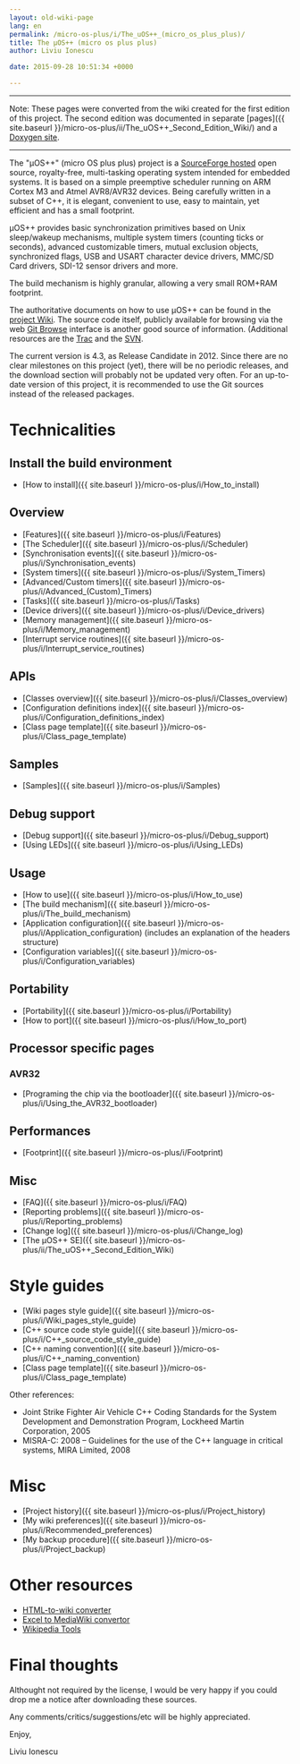 ```yaml
---
layout: old-wiki-page
lang: en
permalink: /micro-os-plus/i/The_uOS++_(micro_os_plus_plus)/
title: The µOS++ (micro os plus plus)
author: Liviu Ionescu

date: 2015-09-28 10:51:34 +0000

---
```


* * * * *

Note: These pages were converted from the wiki created for the first edition of this project. The second edition was documented in separate [pages]({{ site.baseurl }}/micro-os-plus/ii/The_uOS++_Second_Edition_Wiki/) and a [Doxygen site](http://micro-os-plus.sourceforge.net/doc/).

* * * * *

The "µOS++" (micro OS plus plus) project is a [SourceForge hosted](http://sourceforge.net/projects/micro-os-plus/) open source, royalty-free, multi-tasking operating system intended for embedded systems. It is based on a simple preemptive scheduler running on ARM Cortex M3 and Atmel AVR8/AVR32 devices. Being carefully written in a subset of C++, it is elegant, convenient to use, easy to maintain, yet efficient and has a small footprint.

µOS++ provides basic synchronization primitives based on Unix sleep/wakeup mechanisms, multiple system timers (counting ticks or seconds), advanced customizable timers, mutual exclusion objects, synchronized flags, USB and USART character device drivers, MMC/SD Card drivers, SDI-12 sensor drivers and more.

The build mechanism is highly granular, allowing a very small ROM+RAM footprint.

The authoritative documents on how to use µOS++ can be found in the [project Wiki](http://sourceforge.net/apps/mediawiki/micro-os-plus/). The source code itself, publicly available for browsing via the web [Git Browse](http://micro-os-plus.git.sourceforge.net/git/gitweb-index.cgi) interface is another good source of information. (Additional resources are the [Trac](http://sourceforge.net/apps/trac/micro-os-plus/) and the [SVN](http://micro-os-plus.svn.sourceforge.net/viewvc/micro-os-plus/trunk/).

The current version is 4.3, as Release Candidate in 2012. Since there are no clear milestones on this project (yet), there will be no periodic releases, and the download section will probably not be updated very often. For an up-to-date version of this project, it is recommended to use the Git sources instead of the released packages.

Technicalities
==============

Install the build environment
-----------------------------

-   [How to install]({{ site.baseurl }}/micro-os-plus/i/How_to_install)

Overview
--------

-   [Features]({{ site.baseurl }}/micro-os-plus/i/Features)
-   [The Scheduler]({{ site.baseurl }}/micro-os-plus/i/Scheduler)
-   [Synchronisation events]({{ site.baseurl }}/micro-os-plus/i/Synchronisation_events)
-   [System timers]({{ site.baseurl }}/micro-os-plus/i/System_Timers)
-   [Advanced/Custom timers]({{ site.baseurl }}/micro-os-plus/i/Advanced_(Custom)_Timers)
-   [Tasks]({{ site.baseurl }}/micro-os-plus/i/Tasks)
-   [Device drivers]({{ site.baseurl }}/micro-os-plus/i/Device_drivers)
-   [Memory management]({{ site.baseurl }}/micro-os-plus/i/Memory_management)
-   [Interrupt service routines]({{ site.baseurl }}/micro-os-plus/i/Interrupt_service_routines)

APIs
----

-   [Classes overview]({{ site.baseurl }}/micro-os-plus/i/Classes_overview)
-   [Configuration definitions index]({{ site.baseurl }}/micro-os-plus/i/Configuration_definitions_index)
-   [Class page template]({{ site.baseurl }}/micro-os-plus/i/Class_page_template)

Samples
-------

-   [Samples]({{ site.baseurl }}/micro-os-plus/i/Samples)

Debug support
-------------

-   [Debug support]({{ site.baseurl }}/micro-os-plus/i/Debug_support)
-   [Using LEDs]({{ site.baseurl }}/micro-os-plus/i/Using_LEDs)

Usage
-----

-   [How to use]({{ site.baseurl }}/micro-os-plus/i/How_to_use)
-   [The build mechanism]({{ site.baseurl }}/micro-os-plus/i/The_build_mechanism)
-   [Application configuration]({{ site.baseurl }}/micro-os-plus/i/Application_configuration) (includes an explanation of the headers structure)
-   [Configuration variables]({{ site.baseurl }}/micro-os-plus/i/Configuration_variables)

Portability
-----------

-   [Portability]({{ site.baseurl }}/micro-os-plus/i/Portability)
-   [How to port]({{ site.baseurl }}/micro-os-plus/i/How_to_port)

Processor specific pages
------------------------

### AVR32

-   [Programing the chip via the bootloader]({{ site.baseurl }}/micro-os-plus/i/Using_the_AVR32_bootloader)

Performances
------------

-   [Footprint]({{ site.baseurl }}/micro-os-plus/i/Footprint)

Misc
----

-   [FAQ]({{ site.baseurl }}/micro-os-plus/i/FAQ)
-   [Reporting problems]({{ site.baseurl }}/micro-os-plus/i/Reporting_problems)
-   [Change log]({{ site.baseurl }}/micro-os-plus/i/Change_log)
-   [The µOS++ SE]({{ site.baseurl }}/micro-os-plus/ii/The_uOS++_Second_Edition_Wiki)

Style guides
============

-   [Wiki pages style guide]({{ site.baseurl }}/micro-os-plus/i/Wiki_pages_style_guide)
-   [C++ source code style guide]({{ site.baseurl }}/micro-os-plus/i/C++_source_code_style_guide)
-   [C++ naming convention]({{ site.baseurl }}/micro-os-plus/i/C++_naming_convention)
-   [Class page template]({{ site.baseurl }}/micro-os-plus/i/Class_page_template)

Other references:

-   Joint Strike Fighter Air Vehicle C++ Coding Standards for the System Development and Demonstration Program, Lockheed Martin Corporation, 2005
-   MISRA-C: 2008 – Guidelines for the use of the C++ language in critical systems, MIRA Limited, 2008

Misc
====

-   [Project history]({{ site.baseurl }}/micro-os-plus/i/Project_history)
-   [My wiki preferences]({{ site.baseurl }}/micro-os-plus/i/Recommended_preferences)
-   [My backup procedure]({{ site.baseurl }}/micro-os-plus/i/Project_backup)

Other resources
===============

-   [HTML-to-wiki converter](https://www.mediawiki.org/wiki/Extension:Html2Wiki)
-   [Excel to MediaWiki convertor](http://excel2wiki.net/)
-   [Wikipedia Tools](http://en.wikipedia.org/wiki/Wikipedia:Tools)

Final thoughts
==============

Althought not required by the license, I would be very happy if you could drop me a notice after downloading these sources.

Any comments/critics/suggestions/etc will be highly appreciated.

Enjoy,

Liviu Ionescu

